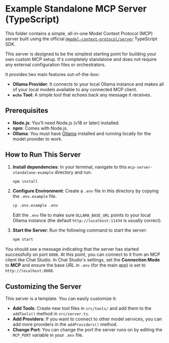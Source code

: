 # Example Standalone MCP Server (TypeScript)

This folder contains a simple, all-in-one Model Context Protocol (MCP) server built using the official [`@model-context-protocol/server`](https://github.com/model-context-protocol/typescript-sdk) TypeScript SDK.

This server is designed to be the simplest starting point for building your own custom MCP setup. It's completely standalone and does not require any external configuration files or orchestrators.

It provides two main features out-of-the-box:
-   **Ollama Provider**: It connects to your local Ollama instance and makes all of your local models available to any connected MCP client.
-   **`echo` Tool**: A simple tool that echoes back any message it receives.

## Prerequisites

-   **Node.js**: You'll need Node.js (v18 or later) installed.
-   **npm**: Comes with Node.js.
-   **Ollama**: You must have [Ollama](https://ollama.com/) installed and running locally for the model provider to work.

## How to Run This Server

1.  **Install dependencies**:
    In your terminal, navigate to this `mcp-server-standalone-example` directory and run:
    ```bash
    npm install
    ```

2.  **Configure Environment**:
    Create a `.env` file in this directory by copying the `.env.example` file.
    ```bash
    cp .env.example .env
    ```
    Edit the `.env` file to make sure `OLLAMA_BASE_URL` points to your local Ollama instance (the default `http://localhost:11434` is usually correct).

3.  **Start the Server**:
    Run the following command to start the server:
    ```bash
    npm start
    ```

You should see a message indicating that the server has started successfully on port `8008`. At this point, you can connect to it from an MCP client like Chat Studio. In Chat Studio's settings, set the **Connection Mode** to **MCP** and ensure the base URL in `.env` (for the main app) is set to `http://localhost:8008`.

## Customizing the Server

This server is a template. You can easily customize it:
-   **Add Tools**: Create new tool files in `src/tools/` and add them to the `addTools()` method in `src/server.ts`.
-   **Add Providers**: If you want to connect to other model services, you can add more providers in the `addProviders()` method.
-   **Change Port**: You can change the port the server runs on by editing the `MCP_PORT` variable in your `.env` file.
